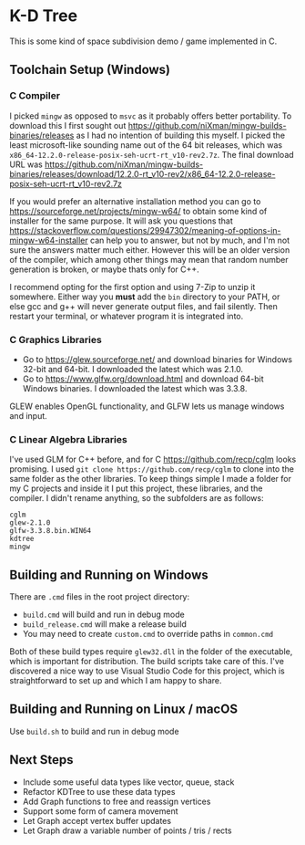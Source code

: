 # K-D Tree

This is some kind of space subdivision demo / game implemented in C.

## Toolchain Setup (Windows)

### C Compiler

I picked `mingw` as opposed to `msvc` as it probably offers better portability.
To download this I first sought out
<https://github.com/niXman/mingw-builds-binaries/releases>
as I had no intention of building this myself.
I picked the least microsoft-like sounding name out of the 64 bit releases,
which was `x86_64-12.2.0-release-posix-seh-ucrt-rt_v10-rev2.7z`.
The final download URL was
<https://github.com/niXman/mingw-builds-binaries/releases/download/12.2.0-rt_v10-rev2/x86_64-12.2.0-release-posix-seh-ucrt-rt_v10-rev2.7z>

If you would prefer an alternative installation method you can go to
<https://sourceforge.net/projects/mingw-w64/> to obtain some kind of installer
for the same purpose.
It will ask you questions that
<https://stackoverflow.com/questions/29947302/meaning-of-options-in-mingw-w64-installer>
can help you to answer, but not by much,
and I'm not sure the answers matter much either.
However this will be an older version of the compiler, which among other things
may mean that random number generation is broken, or maybe thats only for C++.

I recommend opting for the first option and using 7-Zip to unzip it somewhere.
Either way you __must__ add the `bin` directory to your PATH,
or else gcc and g++ will never generate output files, and fail silently.
Then restart your terminal, or whatever program it is integrated into.

### C Graphics Libraries

- Go to <https://glew.sourceforge.net/> and download binaries for Windows
32-bit and 64-bit. I downloaded the latest which was 2.1.0.
- Go to <https://www.glfw.org/download.html> and download 64-bit Windows
binaries. I downloaded the latest which was 3.3.8.

GLEW enables OpenGL functionality, and GLFW lets us manage windows and input.

### C Linear Algebra Libraries

I've used GLM for C++ before, and for C <https://github.com/recp/cglm>
looks promising. I used `git clone https://github.com/recp/cglm` to clone into
the same folder as the other libraries. To keep things simple I made a folder
for my C projects and inside it I put this project, these libraries,
and the compiler. I didn't rename anything, so the subfolders are as follows:

```text
cglm
glew-2.1.0
glfw-3.3.8.bin.WIN64
kdtree
mingw
```

## Building and Running on Windows

There are `.cmd` files in the root project directory:

- `build.cmd` will build and run in debug mode
- `build_release.cmd` will make a release build
- You may need to create `custom.cmd` to override paths in `common.cmd`

Both of these build types require `glew32.dll` in the folder of the executable,
which is important for distribution. The build scripts take care of this. I've
discovered a nice way to use Visual Studio Code for this project, which is
straightforward to set up and which I am happy to share.

## Building and Running on Linux / macOS

Use `build.sh` to build and run in debug mode

## Next Steps

- Include some useful data types like vector, queue, stack
- Refactor KDTree to use these data types
- Add Graph functions to free and reassign vertices
- Support some form of camera movement
- Let Graph accept vertex buffer updates
- Let Graph draw a variable number of points / tris / rects
